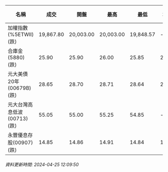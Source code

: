 | 名稱 | 成交 | 開盤 | 最高 | 最低 | 均價 | 成交金額(億) | 昨收 | 漲跌幅 | 漲跌 | 總量 | 昨量 | 振幅 |
| -------- | -------- | -------- | -------- |-------- | -------- | -------- |-------- |-------- |-------- | -------- | -------- |-------- |
|加權指數(%5ETWII) (跌)|19,867.80|20,003.00|20,003.00|19,848.57|-|2,735.31|20,131.74|1.31%|263.94|5,929,426|0|0.77%|
|合庫金(5880) (跌)|25.90|25.90|26.00|25.85|25.88|1.25|26.10|0.77%|0.20|4,844|7,919|0.57%|
|元大美債20年(00679B) (跌)|28.65|28.70|28.71|28.64|28.67|8.37|28.76|0.38%|0.11|29,195|46,784|0.24%|
|元大台灣高息低波(00713) (跌)|55.05|55.00|55.25|54.85|-|1.28|55.20|0.27%|0.15|2,317|3,407|0.72%|
|永豐優息存股(00907) (跌)|14.85|14.86|14.91|14.84|14.86|0.338|14.97|0.80%|0.12|2,274|3,021|0.47%|
###### 資料更新時間: 2024-04-25 12:09:50